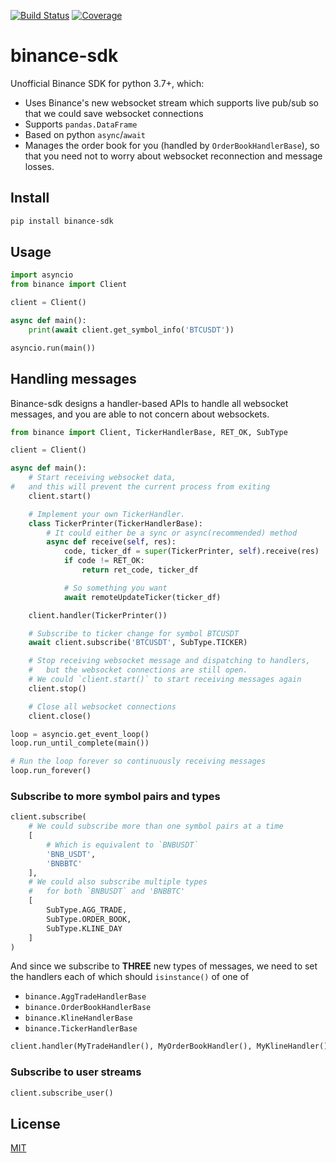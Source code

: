 [![Build Status](https://travis-ci.org/kaelzhang/python-binance-sdk.svg?branch=master)](https://travis-ci.org/kaelzhang/python-binance-sdk)
[![Coverage](https://codecov.io/gh/kaelzhang/python-binance-sdk/branch/master/graph/badge.svg)](https://codecov.io/gh/kaelzhang/python-binance-sdk)

# binance-sdk

Unofficial Binance SDK for python 3.7+, which:

- Uses Binance's new websocket stream which supports live pub/sub so that we could save websocket connections
- Supports `pandas.DataFrame`
- Based on python `async`/`await`
- Manages the order book for you (handled by `OrderBookHandlerBase`), so that you need not to worry about websocket reconnection and message losses.

## Install

```sh
pip install binance-sdk
```

## Usage

```py
import asyncio
from binance import Client

client = Client()

async def main():
    print(await client.get_symbol_info('BTCUSDT'))

asyncio.run(main())
```

## Handling messages

Binance-sdk designs a handler-based APIs to handle all websocket messages, and you are able to not concern about websockets.

```py
from binance import Client, TickerHandlerBase, RET_OK, SubType

client = Client()

async def main():
    # Start receiving websocket data,
#   and this will prevent the current process from exiting
    client.start()

    # Implement your own TickerHandler.
    class TickerPrinter(TickerHandlerBase):
        # It could either be a sync or async(recommended) method
        async def receive(self, res):
            code, ticker_df = super(TickerPrinter, self).receive(res)
            if code != RET_OK:
                return ret_code, ticker_df

            # So something you want
            await remoteUpdateTicker(ticker_df)

    client.handler(TickerPrinter())

    # Subscribe to ticker change for symbol BTCUSDT
    await client.subscribe('BTCUSDT', SubType.TICKER)

    # Stop receiving websocket message and dispatching to handlers,
    #   but the websocket connections are still open.
    # We could `client.start()` to start receiving messages again
    client.stop()

    # Close all websocket connections
    client.close()

loop = asyncio.get_event_loop()
loop.run_until_complete(main())

# Run the loop forever so continuously receiving messages
loop.run_forever()
```

### Subscribe to more symbol pairs and types

```py
client.subscribe(
    # We could subscribe more than one symbol pairs at a time
    [
        # Which is equivalent to `BNBUSDT`
        'BNB_USDT',
        'BNBBTC'
    ],
    # We could also subscribe multiple types
    #   for both `BNBUSDT` and 'BNBBTC'
    [
        SubType.AGG_TRADE,
        SubType.ORDER_BOOK,
        SubType.KLINE_DAY
    ]
)
```

And since we subscribe to **THREE** new types of messages, we need to set the handlers each of which should  `isinstance()` of one of
- `binance.AggTradeHandlerBase`
- `binance.OrderBookHandlerBase`
- `binance.KlineHandlerBase`
- `binance.TickerHandlerBase`

```py
client.handler(MyTradeHandler(), MyOrderBookHandler(), MyKlineHandler())
```

### Subscribe to user streams

```py
client.subscribe_user()
```

## License

[MIT](LICENSE)
